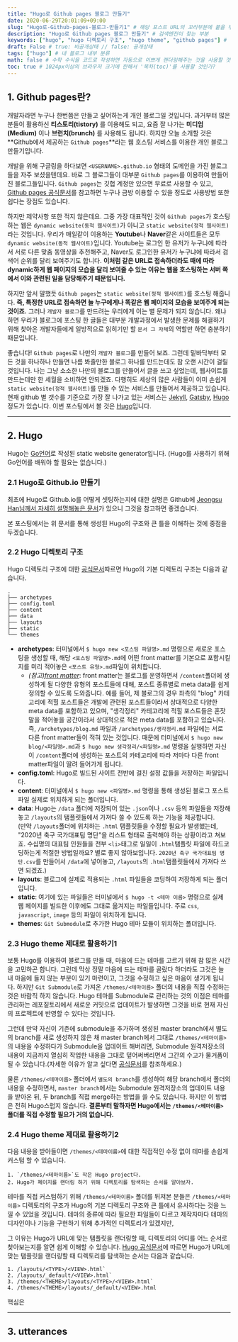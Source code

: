 ```yaml
---
title: "Hugo로 Github pages 블로그 만들기"
date: 2020-06-29T20:01:09+09:00
slug: "Hugo로-Github-pages-블로그-만들기1" # 해당 포스트 URL의 꼬리부분에 붙을 부분(비워놓으면 파일명)
description: "Hugo로 Github pages 블로그 만들기" # 검색엔진이 찾는 부분
keywords: ["hugo", "hugo 디렉토리 구조", "hugo theme", "github pages"] # 검색엔진이 찾는 부분
draft: False # true: 비공개상태 // false: 공개상태
tags: ["hugo"] # 내 블로그 내부 분류
math: false # 수학 수식을 코드로 작성하면 자동으로 이쁘게 랜더링해주는 것을 사용할 것인가?
toc: true # 1024px이상의 브라우저 크기에 한해서 '목차(toc)'를 사용할 것인가?
---
```



## 1. Github pages란?
개발자라면 누구나 한번쯤은 만들고 싶어하는게 개인 블로그일 것입니다. 
과거부터 많은 분들이 활용하신 **티스토리(tistory)** 를 이용해도 되고, 요즘 잘 나가는 **미디엄(Medium)** 이나 **브런치(brunch)** 를 사용해도 됩니다.
하지만 오늘 소개할 것은 **Github에서 제공하는 `Github pages`**라는 웹 호스팅 서비스를 이용한 개인 블로그 만들기입니다. 

개발을 위해 구글링을 하다보면 `<USERNAME>.github.io` 형태의 도메인을 가진 블로그들을 자주 보셨을텐데요. 바로 그 블로그들이 대부분 `Github pages`를 이용하여 만들어진 블로그들입니다.
`Github pages`는 깃헙 계정만 있으면 무료로 사용할 수 있고, [Github pages 공식문서](https://pages.github.com/)를 참고하면 누구나 금방 이용할 수 있을 정도로 사용방법 또한 쉽다는 장점도 있습니다.

하지만 제약사항 또한 적지 않은데요. 그중 가장 대표적인 것이 `Github pages`가 호스팅하는 웹은 `dynamic website(동적 웹사이트)`가 아니고 `static website(정적 웹사이트)`라는 것입니다. 우리가 매일같이 이용하는 **Youtube**나 **Naver**같은 사이트들은 모두 `dynamic website(동적 웹사이트)`입니다. Youtube는 로그인 한 유저가 누구냐에 따라서 서로 다른 맞춤 동영상을 추천해주고, Naver도 로그인한 유저가 누구냐에 따라서 검색어 순위를 달리 보여주기도 합니다. **이처럼 같은 URL로 접속하더라도 때에 따라 dynamic하게 웹 페이지의 모습을 달리 보여줄 수 있는 이유는 웹을 호스팅하는 서버 쪽에서 이와 관련된 일을 담당해주기 때문입니다.**

하지만 앞서 말했듯 `Github pages`는 `static website(정적 웹사이트)`를 호스팅 해줍니다. **즉, 특정한 URL로 접속하면 늘 누구에게나 똑같은 웹 페이지의 모습을 보여주게 되는 것이죠.** 그러나 `개발자 블로그`를 만드려는 우리에게 이는 별 문제가 되지 않습니다. 왜냐하면 우리가 블로그에 포스팅 한 글들은 대부분 개발과정에서 발생한 문제를 해결하기 위해 찾아온 개발자들에게 일방적으로 읽히기만 할 `문서 그 자체`의 역할만 하면 충분하기 때문입니다.

좋습니다! `Github pages`로 나만의 `개발자 블로그`를 만들어 보죠. 그런데 밑바닥부터 모든 것을 하나하나 만들면 나름 봐줄만한 블로그 하나를 만드는데도 참 오랜 시간이 걸릴 것입니다. 나는 그냥 소소한 나만의 블로그를 만들어서 글을 쓰고 싶었는데, 웹사이트를 만드는데만 한 세월을 소비하면 안되겠죠. 다행히도 세상의 많은 사람들이 이미 손쉽게 `static website(정적 웹사이트)`를 만들 수 있는 서비스를 만들어서 제공하고 있습니다. 현재 github 별 갯수를 기준으로 가장 잘 나가고 있는 서비스는 [Jekyll](https://jekyllrb-ko.github.io/), [Gatsby](https://www.gatsbyjs.org/), [Hugo](https://gohugo.io/) 정도가 있습니다. 이번 포스팅에서 볼 것은 [Hugo](https://gohugo.io/)입니다.

-------

## 2. Hugo
Hugo는 [Go언어](https://ko.wikipedia.org/wiki/Go_(%ED%94%84%EB%A1%9C%EA%B7%B8%EB%9E%98%EB%B0%8D_%EC%96%B8%EC%96%B4))로 작성된 static website generator입니다.
(Hugo를 사용하기 위해 Go언어를 배워야 할 필요는 없습니다.)

### 2.1 Hugo로 Github.io 만들기
최초에 Hugo로 Github.io를 어떻게 셋팅하는지에 대한 설명은 Github에 [Jeongsu Han님께서 자세히 설명해놓은 문서](https://github.com/Integerous/Integerous.github.io#hugo%EB%A1%9C-githubio-%EB%B8%94%EB%A1%9C%EA%B7%B8-%EB%A7%8C%EB%93%A4%EA%B8%B0)가 있으니 그것을 참고하면 좋겠습니다.

본 포스팅에서는 위 문서를 통해 생성된 Hugo의 구조와 큰 틀을 이해하는 것에 중점을 두겠습니다.

### 2.2 Hugo 디렉토리 구조
Hugo 디렉토리 구조에 대한 [공식문서](https://gohugo.io/getting-started/directory-structure/)따르면 Hugo의 기본 디렉토리 구조는 다음과 같습니다.
```
.
├── archetypes
├── config.toml
├── content
├── data
├── layouts
├── static
└── themes
```

- **archetypes**: 터미널에서 `$ hugo new <포스팅 파일명>.md` 명령으로 새로운 포스팅을 생성할 때, 해당 `<포스팅 파일명>.md`에 어떤 front matter를 기본으로 포함시킬지를 미리 적어놓은 `<포스트 유형>.md`파일이 위치합니다.
    - *(참고)[front matter](https://gohugo.io/content-management/front-matter/)*: front matter는 블로그를 운영하면서 `/content`폴더에 생성하게 될 다양한 유형의 포스트들에 대해, 포스트 종류별로 meta data를 쉽게 정의할 수 있도록 도와줍니다. 예를 들어, 제 블로그의 경우 좌측의 "blog" 카테고리에 적힐 포스트들은 개발에 관련된 포스트들이라서 상대적으로 다양한 meta data를 포함하고 있으며, "생각정리" 카테고리에 적힐 포스트들은 혼잣말을 적어놓을 공간이라서 상대적으로 적은 meta data를 포함하고 있습니다. 즉, `/archetypes/blog.md` 파일과 `/archetypes/생각정리.md` 파일에는 서로 다른 front matter들이 적혀 있는 것입니다. 때문에 터미널에서 `$ hugo new blog/<파일명>.md`과 `$ hugo new 생각정리/<파일명>.md` 명령을 실행하면 자신이 `/content`폴더에 생성하는 포스트의 카테고리에 따라 저마다 다른 front matter파일이 딸려 들어가게 됩니다.
- **config.toml**: Hugo로 빌드된 사이트 전반에 걸친 설정 값들을 저장하는 파일입니다.
- **content**: 터미널에서 `$ hugo new <파일명>.md` 명령을 통해 생성된 블로그 포스트 파일 실제로 위치하게 되는 폴더입니다.
- **data**: Hugo는 `/data` 폴더에 저장되어 있는 `.json`이나 `.csv` 등의 파일들을 저장해놓고 `/layouts`의 탬플릿들에서 가져다 쓸 수 있도록 하는 기능을 제공합니다. <br>
(만약 `/layouts`폴더에 위치하는 `.html` 탬플릿들을 수정할 필요가 발생했는데, "2020년 축구 국가대표팀 명단"을 리스트 형태로 출력해야 하는 상황이라고 쳐보죠. 수십명의 대표팀 인원들을 전부 `<li>`태그로 일일이 `.html`탬플릿 파일에 하드코딩하는게 적절한 방법일까요? 별로 좋지 않아보입니다. `2020년 축구 국가대표팀 명단.csv`를 만들어서 `/data`에 넣어놓고, `/layouts`의 `.html`탬플릿들에서 가져다 쓰면 되겠죠.)
- **layouts**: 블로그에 실제로 적용되는 `.html` 파일들을 코딩하여 저장하게 되는 폴더입니다.
- **static**: 여기에 있는 파일들은 터미널에서 `$ hugo -t <테마 이름>` 명령으로 실제 웹 페이지를 빌드한 이후에도 그대로 옮겨지는 파일들입니다. 주로 `css`, `javascript`, `image` 등의 파일이 위치하게 됩니다.
- **themes**: `Git Submodule`로 추가한 Hugo 테마 모듈이 위치하는 폴더입니다. 


### 2.3 Hugo theme 제대로 활용하기1
보통 Hugo를 이용하여 블로그를 만들 때, 마음에 드는 테마를 고르기 위해 참 많은 시간을 고민하곤 합니다. 그런데 막상 정말 마음에 드는 테마를 골랐다 하더라도 그것은 늘 내 마음에 들지 않는 부분이 있기 마련이고, 그것을 수정하고 싶은 마음이 생기게 됩니다. 하지만 `Git Submodule`로 가져온 `/themes/<테마이름>` 폴더의 내용을 직접 수정하는 것은 바람직 하지 않습니다. Hugo 테마를 Submodule로 관리하는 것의 이점은 테마를 관리하는 레포짙토리에서 새로운 커밋으로 업데이트가 발생하면 그것을 바로 현재 자신의 프로젝트에 반영할 수 있다는 것입니다. 

그런데 만약 자신이 기존에 submodule을 추가하며 생성된 master branch에서 별도의 branch를 새로 생성하지 않은 채 master branch에서 그대로 `/themes/<테마이름>`의 내용을 수정하다가 Submodule을 업데이트 해버리면, Submodule 원격저장소의 내용이 지금까지 열심히 작업한 내용을 그대로 덮어써버리면서 그간의 수고가 물거품이 될 수 있습니다.(자세한 이유가 알고 싶다면 [공식문서](https://git-scm.com/book/ko/v2/Git-%EB%8F%84%EA%B5%AC-%EC%84%9C%EB%B8%8C%EB%AA%A8%EB%93%88)를 참조하세요.)

물론 `/themes/<테마이름>` 폴더에서 `별도의 branch`를 생성하여 해당 branch에서 폴더의 내용을 수정하면서, `master branch`에서는 Submodule 원격저장소의 업데이트 내용을 받아온 뒤, 두 branch를 직접 merge하는 방법을 쓸 수도 있습니다. 하지만 이 방법은 전혀 Hugo스럽지 않습니다. **결론부터 말하자면 Hugo에서는 `/themes/<테마이름>` 폴더를 직접 수정할 필요가 거의 없습니다.**


### 2.4 Hugo theme 제대로 활용하기2

다음 내용을 받아들이면 `/themes/<테마이름>`에 대한 직접적인 수정 없이 테마를 손쉽게 커스텀 할 수 있습니다.
```
1. `/themes/<테마이름>`도 작은 Hugo project다.
2. Hugo가 페이지를 랜더링 하기 위해 디렉토리를 탐색하는 순서를 알아보자.
```
테마를 직접 커스텀하기 위해 `/themes/<테마이름>` 폴더를 뒤져본 분들은 `/themes/<테마이름>` 디렉토리의 구조가 Hugo의 기본 디렉토리 구조와 큰 틀에서 유사하다는 것을 느낄 수 있었을 것입니다. 테마의 종류에 따라 필요한 파일들이 다르고 제작자마다 테마의 디자인이나 기능을 구현하기 위해 추가적인 디렉토리가 있겠지만, 



그 이유는 Hugo가 URL에 맞는 탬플릿을 랜더링할 때, 디렉토리의 어디를 어느 순서로 찾아보는지를 알면 쉽게 이해할 수 있습니다. [Hugo 공식문서](https://gohugo.io/templates/views/#which-template-will-be-rendered)에 따르면 Hugo가 URL에 맞는 탬플릿을 랜더링할 때 디렉토리를 탐색하는 순서는 다음과 같습니다. 
```
1. /layouts/<TYPE>/<VIEW>.html`
2. /layouts/_default/<VIEW>.html`
3. /themes/<THEME>/layouts/<TYPE>/<VIEW>.html`
4. /themes/<THEME>/layouts/_default/<VIEW>.html
```
핵심은 


-------

## 3. utterances


